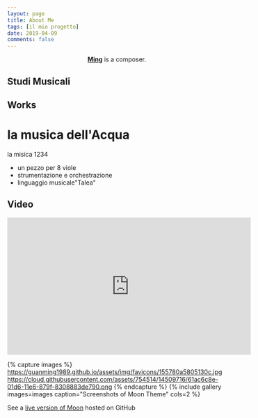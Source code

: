 ```yaml
---
layout: page
title: About Me
tags: [il mio progetto]
date: 2019-04-09
comments: false
---
```


<center><a href="http://guanming1989.github.io"><b>Ming</b></a> is a composer.</center>

## Studi Musicali

## Works

# la musica dell'Acqua
la misica 1234

* un pezzo per 8 viole
* strumentazione e orchestrazione
* linguaggio musicale"Talea"

## Video

<iframe width="560" height="315"
src="https://www.youtube.com/embed/lmr8HTi3EWo"
frameborder="0" allow="accelerometer; autoplay;
encrypted-media; gyroscope; picture-in-picture"
allowfullscreen>
</iframe>

{% capture images %}
    https://guanming1989.github.io/assets/img/favicons/155780a5805130c.jpg
    https://cloud.githubusercontent.com/assets/754514/14509716/61ac6c8e-01d6-11e6-879f-8308883de790.png
{% endcapture %}
{% include gallery images=images caption="Screenshots of Moon Theme" cols=2 %}

See a [live version of Moon](http://taylantatli.github.io/Moon) hosted on GitHub
